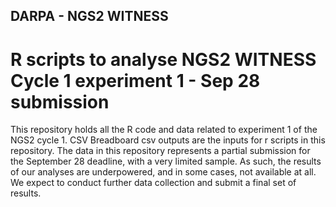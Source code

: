 ## DARPA - NGS2 WITNESS

# R scripts to analyse NGS2 WITNESS Cycle 1 experiment 1 - Sep 28 submission

This repository holds all the R code and data related to experiment 1 of the NGS2 cycle 1.
CSV Breadboard csv outputs are the inputs for r scripts in this repository. 
The data in this repository represents a partial submission for the September 28 deadline, with a very limited sample. As such, the results of our analyses are underpowered, and in some cases, not available at all. 
We expect to conduct further data collection and submit a final set of results. 
